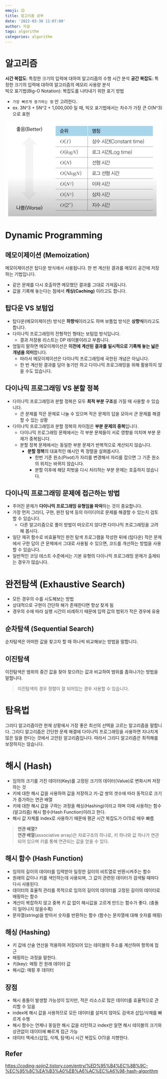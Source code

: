 ```yaml
---
emoji: 😌
title: 알고리즘 공부
date: '2022-03-30 11:07:00'
author: 지걸
tags: algorithm
categories: algorithm
---
```


# 알고리즘
**시간 복잡도**: 특정한 크기의 입력에 대하여 알고리즘의 수행 시간 분석
**공간 복잡도**: 특정한 크기의 입력에 대하여 알고리즘의 메모리 사용량 분석  
빅오 표기법(Big-O Notation): 복잡도를 나타내기 위한 표기 방법

- `가장 빠르게 증가하는 항` 만 고려한다.
- ex. 3N^3 + 5N^2 + 1,000,000 일 때, 빅오 표기법에서는 차수가 가장 큰 O(N^3)으로 표현

![img_1.png](img_1.png)

# Dynamic Programming
## 메모이제이션 (Memoization)
메모이제이션은 탑다운 방식에서 사용됩니다. 한 번 계산된 결과를 메모리 공간에 저장하는 기법입니다.
- 같은 문제를 다시 호출하면 메모했던 결과를 그대로 가져옵니다.
- 값을 기록해 놓는다는 점에서 **캐싱(Caching)** 이라고도 합니다.

## 탑다운 VS 보텀업
- 탑다운(메모이제이션) 방식은 **하향식**이라고도 하며 보톰업 방식은 **상향식**이라고도 합니다.
- 다이나믹 프로그래밍의 전형적인 형태는 보텀업 방식입니다.
    - 결과 저장용 리스트는 DP 테이블이라고 부릅니다.
- 엄밀히 말하면 메모이제이션은 **이전에 계산된 결과를 일시적으로 기록해 놓는 넓은 개념을 의미**합니다.
    - 따라서 메모이제이션은 다이나믹 프로그래밍에 국한된 개념은 아닙니다.
    - 한 번 계산된 결과를 담아 놓기만 하고 다이나믹 프로그래밍을 위해 활용하지 않을 수도 있습니다.

## 다이나믹 프로그래밍 VS 분할 정복
- 다이나믹 프로그래밍과 분할 정복은 모두 **최적 부분 구조**를 가질 때 사용할 수 있습니다.
    - 큰 문제를 작은 문제로 나눌 수 있으며 작은 문제의 답을 모아서 큰 문제를 해결할 수 있는 상황
- 다이나믹 프로그래밍과 분할 정복의 차이점은 **부분 문제의 중복**입니다.
    - 다이나믹 프로그래밍 문제에서는 각 부분 문제들이 서로 영향을 미치며 부분 문제가 중복됩니다.
    - 분할 정복 문제에서는 동일한 부분 문제가 반복적으로 계산되지 않습니다.
        - **분할 정복**의 대표적인 예시인 퀵 정렬을 살펴봅시다.
            - 한번 기준 원소(Pivot)가 자리를 변경해서 자리를 잡으면 그 기준 원소의 위치는 바뀌지 않습니다.
            - 분할 이후에 해당 피벗을 다시 처리하는 부분 문제는 호출하지 않습니다.

## 다이나믹 프로그래밍 문제에 접근하는 방법
- 주어진 문제가 **다이나믹 프로그래밍 유형임을 파악**하는 것이 중요합니다.
- 가장 먼저 그리디, 구현, 완전 탐색 등의 아이디어로 문제를 해결할 수 있는지 검토할 수 있습니다.
    - 다른 알고리즘으로 풀이 방법이 떠오르지 않다면 다이나믹 프로그래밍을 고려해 봅시다.
- 일단 재귀 함수로 비효율적인 완전 탐색 프로그램을 작성한 뒤에 (탑다운) 작은 문제에서 구한 답이 큰 문제에서 그대로 사용될 수 있으면, 코드를 개선하는 방법을 사용할 수 있습니다.
- 일반적인 코딩 테스트 수준에서는 기본 유형의 다이나믹 프로그래밍 문제가 출제되는 경우가 많습니다.
# 완전탐색 (Exhaustive Search)
- 모든 경우의 수를 시도해보는 방법
- 상대적으로 구현이 간단하 해가 존재한다면 항상 찾게 됨
- 경우의 수에 따라 실행 시간이 비례하기 때문에 입력 값의 범위가 작은 경우에 유용

## 순차탐색 (Sequential Search)
순차탐색은 어떠한 값을 찾고자 할 때 하나씩 비교해보는 방법을 말합니다.

## 이진탐색
이진탐색은 범위의 중간 값을 찾아 찾으려는 값과 비교하여 범위를 좁혀나가는 방법을 말합니다.
> 이진탐색의 경우 정렬이 잘 되어있는 경우 사용할 수 있습니다.

# 탐욕법
그리디 알고리즘이란 현재 상황에서 가장 좋은 최선의 선택을 고르는 알고리즘을 말합니다. 그리디 알고리즘은 간단한 문제 해결에 다이나믹 프로그래밍을 사용하면 지나치게 많은 일을 한다는 것에서 고안된 알고리즘입니다. 따라서 그리디 알고리즘은 최적해를 보장하지는 않습니다.

# 해시 (Hash)
- 임의의 크기를 가진 데이터(Key)를 고정된 크기의 데이터(Value)로 변화시켜 저장하는 것
- 키에 대한 해시 값을 사용하여 값을 저장하고 키-값 쌍의 갯수에 따라 동적으로 크기가 증가하는 연관 배열
- 키에 대한 해시 값을 구하는 과정을 해싱(Hashing)이라고 하며 이때 사용하는 함수(알고리즘) 해시 함수(Hash Function)이라고 한다.
- 해시 값 자체를 index로 사용하기 때문에 평균 시간 복잡도가 O(1)로 매우 빠름

> **연관 배열?**  
> **연관 배열**(associative array)은 자료구조의 하나로, 키 하나와 값 하나가 연관되어 있으며 키를 통해 연관되는 값을 얻을 수 있다.

## 해시 함수 (Hash Function)
- 임의의 길이의 데이터를 입력받아 일정한 길이의 비트열로 반환시켜주는 함수
- 원래의 값이나 키를 색인하는데 사용되며, 그 값이 관련된 데이터가 검색될 때마다 다시 사용된다.
- 데이터의 효율적 관리를 목적으로 임의의 길이의 데이터를 고정된 길이의 데이터로 매핑하는 함수
- 계산이 복잡하지 않고 중복 키 값 없이 해시값을 고르게 만드는 함수가 좋다. (충돌이 일어나지 않을수록)
- 문자열(string)을 받아서 숫자를 반환하는 함수 (함수는 문자열에 대해 숫자를 매핑)

## 해싱 (Hashing)
- 키 값에 산술 연산을 적용하여 저장되어 있는 테이블의 주소를 계산하여 항목에 접근
- 매핑하는 과정을 말한다.
- 키(key): 매핑 전 원래 데이터 값
- 해시값: 매핑 후 데이터

## 장점
- 해시 충돌이 발생할 가능성이 있지만, 적은 리소스로 많은 데이터를 효율적으로 관리할 수 있음
- index에 해시 값을 사용하므로 모든 데이터를 살피지 않아도 검색과 삽입/삭제를 빠르게 수행
- 해시 함수는 언제나 동일한 해시 값을 리턴하고 index만 알면 해시 테이블의 크기와 상관없이 데이터에 빠르게 접근 가능
- 데이터 엑세스(삽입, 삭제, 탐색)시 시간 복잡도 O(1)을 지향한다.

## Refer
https://coding-sojin2.tistory.com/entry/%ED%95%B4%EC%8B%9C-%EC%95%8C%EA%B3%A0%EB%A6%AC%EC%A6%98-hash-algorithm
